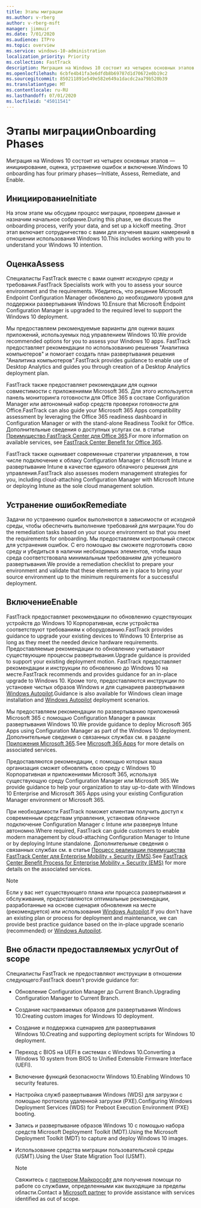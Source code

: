 ```yaml
---
title: Этапы миграции
ms.author: v-rberg
author: v-rberg-msft
manager: jimmuir
ms.date: 7/01/2020
ms.audience: ITPro
ms.topic: overview
ms.service: windows-10-administration
localization_priority: Priority
ms.collection: FastTrack
description: Миграция на Windows 10 состоит из четырех основных этапов — инициирование, оценка, устранение ошибок и включение.
ms.openlocfilehash: 6cbfe4b41fa3e6dfdb8b69787d1d70672e0b19c2
ms.sourcegitcommit: 850211891e549e582e649a1dacdc2aa79b520b39
ms.translationtype: MT
ms.contentlocale: ru-RU
ms.lasthandoff: 07/01/2020
ms.locfileid: "45011541"
---
```

# <a name="onboarding-phases"></a><span data-ttu-id="34302-103">Этапы миграции</span><span class="sxs-lookup"><span data-stu-id="34302-103">Onboarding Phases</span></span>

<span data-ttu-id="34302-104">Миграция на Windows 10 состоит из четырех основных этапов — инициирование, оценка, устранение ошибок и включение.</span><span class="sxs-lookup"><span data-stu-id="34302-104">Windows 10 onboarding has four primary phases—Initiate, Assess, Remediate, and Enable.</span></span>

## <a name="initiate"></a><span data-ttu-id="34302-105">Инициирование</span><span class="sxs-lookup"><span data-stu-id="34302-105">Initiate</span></span>

<span data-ttu-id="34302-106">На этом этапе мы обсудим процесс миграции, проверим данные и назначим начальное собрание.</span><span class="sxs-lookup"><span data-stu-id="34302-106">During this phase, we discuss the onboarding process, verify your data, and set up a kickoff meeting.</span></span> <span data-ttu-id="34302-107">Этот этап включает сотрудничество с вами для изучения ваших намерений в отношении использования Windows 10.</span><span class="sxs-lookup"><span data-stu-id="34302-107">This includes working with you to understand your Windows 10 intention.</span></span>

## <a name="assess"></a><span data-ttu-id="34302-108">Оценка</span><span class="sxs-lookup"><span data-stu-id="34302-108">Assess</span></span>

<span data-ttu-id="34302-109">Специалисты FastTrack вместе с вами оценят исходную среду и требования.</span><span class="sxs-lookup"><span data-stu-id="34302-109">FastTrack Specialists work with you to assess your source environment and the requirements.</span></span> <span data-ttu-id="34302-110">Убедитесь, что решение Microsoft Endpoint Configuration Manager обновлено до необходимого уровня для поддержки развертывания Windows 10.</span><span class="sxs-lookup"><span data-stu-id="34302-110">Ensure that Microsoft Endpoint Configuration Manager is upgraded to the required level to support the Windows 10 deployment.</span></span> 

<span data-ttu-id="34302-111">Мы предоставляем рекомендуемые варианты для оценки ваших приложений, используемых под управлением Windows 10.</span><span class="sxs-lookup"><span data-stu-id="34302-111">We provide recommended options for you to assess your Windows 10 apps.</span></span> <span data-ttu-id="34302-112">FastTrack предоставляет рекомендации по использованию решения "Аналитика компьютеров" и помогает создать план развертывания решения "Аналитика компьютеров".</span><span class="sxs-lookup"><span data-stu-id="34302-112">FastTrack provides guidance to enable use of Desktop Analytics and guides you through creation of a Desktop Analytics deployment plan.</span></span>

<span data-ttu-id="34302-113">FastTrack также предоставляет рекомендации для оценки совместимости с приложениями Microsoft 365. Для этого используется панель мониторинга готовности для Office 365 в составе Configuration Manager или автономный набор средств проверки готовности для Office.</span><span class="sxs-lookup"><span data-stu-id="34302-113">FastTrack can also guide your Microsoft 365 Apps compatibility assessment by leveraging the Office 365 readiness dashboard in Configuration Manager or with the stand-alone Readiness Toolkit for Office.</span></span> <span data-ttu-id="34302-114">Дополнительные сведения о доступных услугах см. в статье [Преимущество FastTrack Center для Office 365](O365-fasttrack-benefit-for-office-365.md).</span><span class="sxs-lookup"><span data-stu-id="34302-114">For more information on available services, see [FastTrack Center Benefit for Office 365](O365-fasttrack-benefit-for-office-365.md).</span></span> 

<span data-ttu-id="34302-115">FastTrack также оценивает современные стратегии управления, в том числе подключение к облаку Configuration Manager с Microsoft Intune и развертывание Intune в качестве единого облачного решения для управления.</span><span class="sxs-lookup"><span data-stu-id="34302-115">FastTrack also assesses modern management strategies for you, including cloud-attaching Configuration Manager with Microsoft Intune or deploying Intune as the sole cloud management solution.</span></span>

## <a name="remediate"></a><span data-ttu-id="34302-116">Устранение ошибок</span><span class="sxs-lookup"><span data-stu-id="34302-116">Remediate</span></span>

<span data-ttu-id="34302-117">Задачи по устранению ошибок выполняются в зависимости от исходной среды, чтобы обеспечить выполнение требований для миграции.</span><span class="sxs-lookup"><span data-stu-id="34302-117">You do the remediation tasks based on your source environment so that you meet the requirements for onboarding.</span></span> <span data-ttu-id="34302-118">Мы предоставляем контрольный список для устранения ошибок. С его помощью вы сможете подготовить свою среду и убедиться в наличии необходимых элементов, чтобы ваша среда соответствовала минимальным требованиям для успешного развертывания.</span><span class="sxs-lookup"><span data-stu-id="34302-118">We provide a remediation checklist to prepare your environment and validate that these elements are in place to bring your source environment up to the minimum requirements for a successful deployment.</span></span> 

## <a name="enable"></a><span data-ttu-id="34302-119">Включение</span><span class="sxs-lookup"><span data-stu-id="34302-119">Enable</span></span>

<span data-ttu-id="34302-120">FastTrack предоставляет рекомендации по обновлению существующих устройств до Windows 10 Корпоративная, если устройства соответствуют требованиям к оборудованию.</span><span class="sxs-lookup"><span data-stu-id="34302-120">FastTrack provides guidance to upgrade your existing devices to Windows 10 Enterprise as long as they meet the needed device hardware requirements.</span></span> <span data-ttu-id="34302-121">Предоставляемые рекомендации по обновлению учитывают существующие процессы развертывания.</span><span class="sxs-lookup"><span data-stu-id="34302-121">Upgrade guidance is provided to support your existing deployment motion.</span></span> <span data-ttu-id="34302-122">FastTrack предоставляет рекомендации и инструкции по обновлению до Windows 10 на месте.</span><span class="sxs-lookup"><span data-stu-id="34302-122">FastTrack recommends and provides guidance for an in-place upgrade to Windows 10.</span></span> <span data-ttu-id="34302-123">Кроме того, предоставляются инструкции по установке чистых образов Windows и для сценариев развертывания [Windows Autopilot](EMS-onboarding-phases.md#windows-autopilot).</span><span class="sxs-lookup"><span data-stu-id="34302-123">Guidance is also available for Windows clean image installation and [Windows Autopilot](EMS-onboarding-phases.md#windows-autopilot) deployment scenarios.</span></span> 

<span data-ttu-id="34302-124">Мы предоставляем рекомендации по развертыванию приложений Microsoft 365 с помощью Configuration Manager в рамках развертывания Windows 10.</span><span class="sxs-lookup"><span data-stu-id="34302-124">We provide guidance to deploy Microsoft 365 Apps using Configuration Manager as part of the Windows 10 deployment.</span></span> <span data-ttu-id="34302-125">Дополнительные сведения о связанных службах см. в разделе [Приложения Microsoft 365](O365-onboarding-and-migration.md#microsoft-365-apps).</span><span class="sxs-lookup"><span data-stu-id="34302-125">See [Microsoft 365 Apps](O365-onboarding-and-migration.md#microsoft-365-apps) for more details on associated services.</span></span>

<span data-ttu-id="34302-126">Предоставляются рекомендации, с помощью которых ваша организация сможет обновлять свою среду с Windows 10 Корпоративная и приложениями Microsoft 365, используя существующую среду Configuration Manager или Microsoft 365.</span><span class="sxs-lookup"><span data-stu-id="34302-126">We provide guidance to help your organization to stay up-to-date with Windows 10 Enterprise and Microsoft 365 Apps using your existing Configuration Manager environment or Microsoft 365.</span></span>

<span data-ttu-id="34302-127">При необходимости FastTrack поможет клиентам получить доступ к современным средствам управления, установив облачное подключение Configuration Manager с Intune или развернув Intune автономно.</span><span class="sxs-lookup"><span data-stu-id="34302-127">Where required, FastTrack can guide customers to enable modern management by cloud-attaching Configuration Manager to Intune or by deploying Intune standalone.</span></span> <span data-ttu-id="34302-128">Дополнительные сведения о связанных службах см. в статье [Процесс реализации преимущества FastTrack Center для Enterprise Mobility + Security (EMS)](EMS-fasttrack-process.md).</span><span class="sxs-lookup"><span data-stu-id="34302-128">See [FastTrack Center Benefit Process for Enterprise Mobility + Security (EMS)](EMS-fasttrack-process.md) for more details on the associated services.</span></span>

> [!NOTE]
> <span data-ttu-id="34302-129">Если у вас нет существующего плана или процесса развертывания и обслуживания, предоставляются оптимальные рекомендации, разработанные на основе сценария обновления на месте (рекомендуется) или использования [Windows Autopilot](EMS-onboarding-phases.md#windows-autopilot).</span><span class="sxs-lookup"><span data-stu-id="34302-129">If you don't have an existing plan or process for deployment and maintenance, we can provide best practice guidance based on the in-place upgrade scenario (recommended) or [Windows Autopilot](EMS-onboarding-phases.md#windows-autopilot).</span></span>

## <a name="out-of-scope"></a><span data-ttu-id="34302-130">Вне области предоставляемых услуг</span><span class="sxs-lookup"><span data-stu-id="34302-130">Out of scope</span></span>

<span data-ttu-id="34302-131">Специалисты FastTrack не предоставляют инструкции в отношении следующего:</span><span class="sxs-lookup"><span data-stu-id="34302-131">FastTrack doesn't provide guidance for:</span></span>

- <span data-ttu-id="34302-132">Обновление Configuration Manager до Current Branch.</span><span class="sxs-lookup"><span data-stu-id="34302-132">Upgrading Configuration Manager to Current Branch.</span></span>
- <span data-ttu-id="34302-133">Создание настраиваемых образов для развертывания Windows 10.</span><span class="sxs-lookup"><span data-stu-id="34302-133">Creating custom images for Windows 10 deployment.</span></span>
- <span data-ttu-id="34302-134">Создание и поддержка сценариев для развертывания Windows 10.</span><span class="sxs-lookup"><span data-stu-id="34302-134">Creating and supporting deployment scripts for Windows 10 deployment.</span></span>
- <span data-ttu-id="34302-135">Переход с BIOS на UEFI в системах с Windows 10.</span><span class="sxs-lookup"><span data-stu-id="34302-135">Converting a Windows 10 system from BIOS to Unified Extensible Firmware Interface (UEFI).</span></span>
- <span data-ttu-id="34302-136">Включение функций безопасности Windows 10.</span><span class="sxs-lookup"><span data-stu-id="34302-136">Enabling Windows 10 security features.</span></span> 
- <span data-ttu-id="34302-137">Настройка служб развертывания Windows (WDS) для загрузки с помощью протокола удаленной загрузки (PXE).</span><span class="sxs-lookup"><span data-stu-id="34302-137">Configuring Windows Deployment Services (WDS) for Preboot Execution Environment (PXE) booting.</span></span>
- <span data-ttu-id="34302-138">Запись и развертывание образов Windows 10 с помощью набора средств Microsoft Deployment Toolkit (MDT).</span><span class="sxs-lookup"><span data-stu-id="34302-138">Using the Microsoft Deployment Toolkit (MDT) to capture and deploy Windows 10 images.</span></span>
- <span data-ttu-id="34302-139">Использование средства миграции пользовательской среды (USMT).</span><span class="sxs-lookup"><span data-stu-id="34302-139">Using the User State Migration Tool (USMT).</span></span>

  > [!NOTE]
  > <span data-ttu-id="34302-140">Свяжитесь с [партнером Майкрософт](https://go.microsoft.com/fwlink/?linkid=2080150) для получения помощи по работе со службами, определенными как выходящие за пределы области.</span><span class="sxs-lookup"><span data-stu-id="34302-140">Contact a [Microsoft partner](https://go.microsoft.com/fwlink/?linkid=2080150) to provide assistance with services identified as out of scope.</span></span>

 
